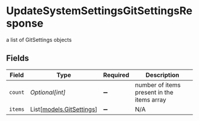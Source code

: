# UpdateSystemSettingsGitSettingsResponse

a list of GitSettings objects


## Fields

| Field                                                | Type                                                 | Required                                             | Description                                          |
| ---------------------------------------------------- | ---------------------------------------------------- | ---------------------------------------------------- | ---------------------------------------------------- |
| `count`                                              | *Optional[int]*                                      | :heavy_minus_sign:                                   | number of items present in the items array           |
| `items`                                              | List[[models.GitSettings](../models/gitsettings.md)] | :heavy_minus_sign:                                   | N/A                                                  |